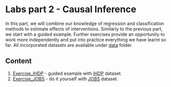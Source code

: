 # Labs part 2 - Causal Inference

In this part, we will combine our knowledge of regression and classification methods to estimate effects of interventions. Similarly to the previous part, we start with a guided example. Further exercises provide an opportunity to work more independently and put into practice everything we have learnt so far. All incorporated datasets are available under [data](data) folder.

## Content

1. [Exercise_IHDP](Exercise_IHDP.ipynb) - guided example with [IHDP](data) dataset.
2. [Exercise_JOBS](Exercise_JOBS.ipynb) - do it yourself with [JOBS](data) dataset.
